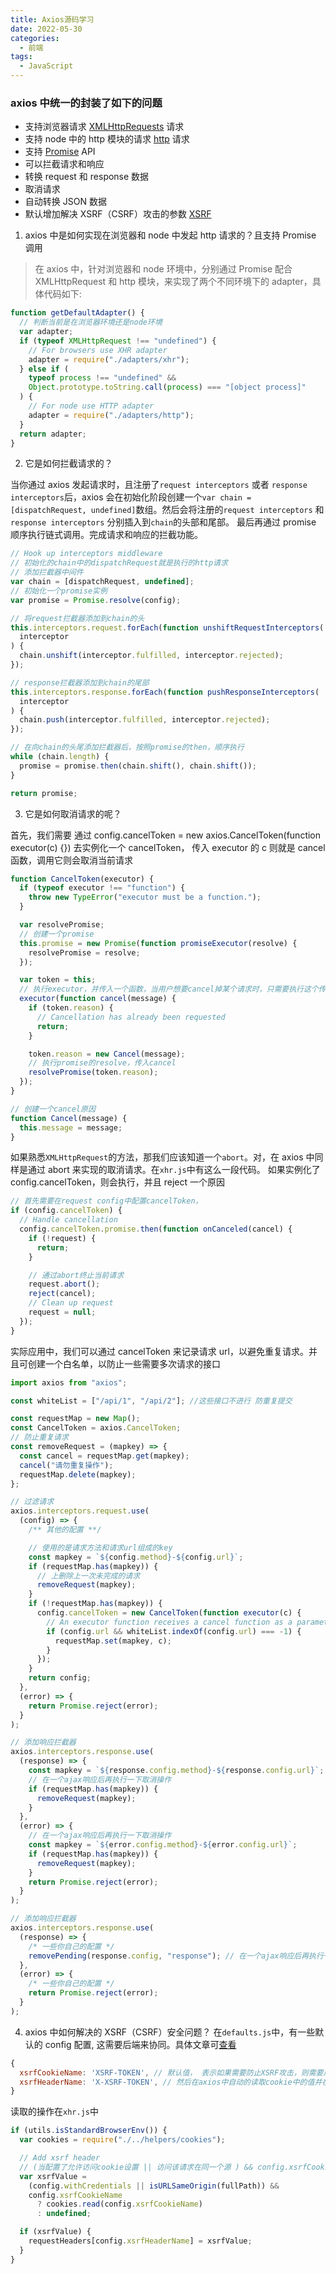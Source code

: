 ```yaml
---
title: Axios源码学习
date: 2022-05-30
categories:
  - 前端
tags:
  - JavaScript
---
```


### axios 中统一的封装了如下的问题

- 支持浏览器请求 [XMLHttpRequests](https://developer.mozilla.org/en-US/docs/Web/API/XMLHttpRequest) 请求
- 支持 node 中的 http 模块的请求 [http](http://nodejs.org/api/http.html) 请求
- 支持 [Promise](https://developer.mozilla.org/en-US/docs/Web/JavaScript/Reference/Global_Objects/Promise) API
- 可以拦截请求和响应
- 转换 request 和 response 数据
- 取消请求
- 自动转换 JSON 数据
- 默认增加解决 XSRF（CSRF）攻击的参数 [XSRF](http://en.wikipedia.org/wiki/Cross-site_request_forgery)

1. axios 中是如何实现在浏览器和 node 中发起 http 请求的？且支持 Promise 调用

> 在 axios 中，针对浏览器和 node 环境中，分别通过 Promise 配合 XMLHttpRequest 和 http 模块，来实现了两个不同环境下的 adapter，具体代码如下:

```js
function getDefaultAdapter() {
  // 判断当前是在浏览器环境还是node环境
  var adapter;
  if (typeof XMLHttpRequest !== "undefined") {
    // For browsers use XHR adapter
    adapter = require("./adapters/xhr");
  } else if (
    typeof process !== "undefined" &&
    Object.prototype.toString.call(process) === "[object process]"
  ) {
    // For node use HTTP adapter
    adapter = require("./adapters/http");
  }
  return adapter;
}
```

2. 它是如何拦截请求的？

当你通过 axios 发起请求时，且注册了`request interceptors` 或者 `response interceptors`后，axios 会在初始化阶段创建一个`var chain = [dispatchRequest, undefined]`数组。然后会将注册的`request interceptors` 和 `response interceptors` 分别插入到`chain`的头部和尾部。
最后再通过 promise 顺序执行链式调用。完成请求和响应的拦截功能。

```js
// Hook up interceptors middleware
// 初始化的chain中的dispatchRequest就是执行的http请求
// 添加拦截器中间件
var chain = [dispatchRequest, undefined];
// 初始化一个promise实例
var promise = Promise.resolve(config);

// 将request拦截器添加到chain的头
this.interceptors.request.forEach(function unshiftRequestInterceptors(
  interceptor
) {
  chain.unshift(interceptor.fulfilled, interceptor.rejected);
});

// response拦截器添加到chain的尾部
this.interceptors.response.forEach(function pushResponseInterceptors(
  interceptor
) {
  chain.push(interceptor.fulfilled, interceptor.rejected);
});

// 在向chain的头尾添加拦截器后，按照promise的then，顺序执行
while (chain.length) {
  promise = promise.then(chain.shift(), chain.shift());
}

return promise;
```

3. 它是如何取消请求的呢？

首先，我们需要 通过 config.cancelToken = new axios.CancelToken(function executor(c) {}) 去实例化一个 cancelToken， 传入 executor 的 c 则就是 cancel 函数，调用它则会取消当前请求

```js
function CancelToken(executor) {
  if (typeof executor !== "function") {
    throw new TypeError("executor must be a function.");
  }

  var resolvePromise;
  // 创建一个promise
  this.promise = new Promise(function promiseExecutor(resolve) {
    resolvePromise = resolve;
  });

  var token = this;
  // 执行executor，并传入一个函数，当用户想要cancel掉某个请求时，只需要执行这个传入的函数，并且输入相应的提示信息即可
  executor(function cancel(message) {
    if (token.reason) {
      // Cancellation has already been requested
      return;
    }

    token.reason = new Cancel(message);
    // 执行promise的resolve，传入cancel
    resolvePromise(token.reason);
  });
}

// 创建一个cancel原因
function Cancel(message) {
  this.message = message;
}
```

如果熟悉`XMLHttpRequest`的方法，那我们应该知道一个`abort`。对，在 axios 中同样是通过 abort 来实现的取消请求。在`xhr.js`中有这么一段代码。
如果实例化了 config.cancelToken，则会执行，并且 reject 一个原因

```js
// 首先需要在request config中配置cancelToken，
if (config.cancelToken) {
  // Handle cancellation
  config.cancelToken.promise.then(function onCanceled(cancel) {
    if (!request) {
      return;
    }

    // 通过abort终止当前请求
    request.abort();
    reject(cancel);
    // Clean up request
    request = null;
  });
}
```

实际应用中，我们可以通过 cancelToken 来记录请求 url，以避免重复请求。并且可创建一个白名单，以防止一些需要多次请求的接口

```js
import axios from "axios";

const whiteList = ["/api/1", "/api/2"]; //这些接口不进行 防重复提交

const requestMap = new Map();
const CancelToken = axios.CancelToken;
// 防止重复请求
const removeRequest = (mapkey) => {
  const cancel = requestMap.get(mapkey);
  cancel("请勿重复操作");
  requestMap.delete(mapkey);
};

// 过滤请求
axios.interceptors.request.use(
  (config) => {
    /** 其他的配置 **/

    // 使用的是请求方法和请求url组成的key
    const mapkey = `${config.method}-${config.url}`;
    if (requestMap.has(mapkey)) {
      // 上删除上一次未完成的请求
      removeRequest(mapkey);
    }
    if (!requestMap.has(mapkey)) {
      config.cancelToken = new CancelToken(function executor(c) {
        // An executor function receives a cancel function as a parameter
        if (config.url && whiteList.indexOf(config.url) === -1) {
          requestMap.set(mapkey, c);
        }
      });
    }
    return config;
  },
  (error) => {
    return Promise.reject(error);
  }
);

// 添加响应拦截器
axios.interceptors.response.use(
  (response) => {
    const mapkey = `${response.config.method}-${response.config.url}`;
    // 在一个ajax响应后再执行一下取消操作
    if (requestMap.has(mapkey)) {
      removeRequest(mapkey);
    }
  },
  (error) => {
    // 在一个ajax响应后再执行一下取消操作
    const mapkey = `${error.config.method}-${error.config.url}`;
    if (requestMap.has(mapkey)) {
      removeRequest(mapkey);
    }
    return Promise.reject(error);
  }
);

// 添加响应拦截器
axios.interceptors.response.use(
  (response) => {
    /* 一些你自己的配置 */
    removePending(response.config, "response"); // 在一个ajax响应后再执行一下取消操作，把已经完成的请求从pending中移除  下次请求同样的url就不会执行
  },
  (error) => {
    /* 一些你自己的配置 */
    return Promise.reject(error);
  }
);
```

4. axios 中如何解决的 XSRF（CSRF）安全问题？
   在`defaults.js`中，有一些默认的 config 配置, 这需要后端来协同。具体文章可[查看](http://www.qiutianaimeili.com/html/page/2019/03/lhx9z5xt45.html)

```js
{
  xsrfCookieName: 'XSRF-TOKEN', // 默认值， 表示如果需要防止XSRF攻击，则需要后端生成一个key为XSRF-TOKEN的session（当然，也可以和后端协商，然后自己写config来覆盖）
  xsrfHeaderName: 'X-XSRF-TOKEN', // 然后在axios中自动的读取cookie中的值并在header中写入一个自定义的头X-XSRF-TOKEN
}
```

读取的操作在`xhr.js`中

```js
if (utils.isStandardBrowserEnv()) {
  var cookies = require("./../helpers/cookies");

  // Add xsrf header
  // (当配置了允许访问cookie设置 || 访问该请求在同一个源 ) && config.xsrfCookieName
  var xsrfValue =
    (config.withCredentials || isURLSameOrigin(fullPath)) &&
    config.xsrfCookieName
      ? cookies.read(config.xsrfCookieName)
      : undefined;

  if (xsrfValue) {
    requestHeaders[config.xsrfHeaderName] = xsrfValue;
  }
}
```
